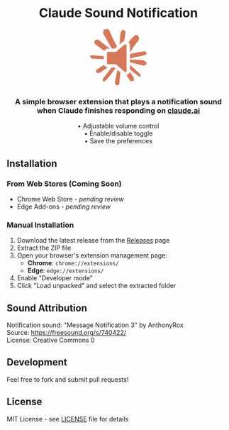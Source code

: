 <div align="center">
  
  # Claude Sound Notification
  
  <img src="icons/icon-128.png" alt="Claude Sound Notification Logo" width="128" height="128">
  
  <h3>A simple browser extension that plays a notification sound when Claude finishes responding on <a href="https://claude.ai/">claude.ai</a></h3>
  
  <p>
    • Adjustable volume control<br>
    • Enable/disable toggle<br>
    • Save the preferences
  </p>
</div>

## Installation

### From Web Stores (Coming Soon)
- Chrome Web Store - *pending review*
- Edge Add-ons - *pending review*

### Manual Installation

1. Download the latest release from the [Releases](https://github.com/luisdavidtrejosrojas/Claude-Sound-Notification/releases) page
2. Extract the ZIP file
3. Open your browser's extension management page:
   - **Chrome**: `chrome://extensions/`
   - **Edge**: `edge://extensions/`
4. Enable "Developer mode"
5. Click "Load unpacked" and select the extracted folder

## Sound Attribution

Notification sound: "Message Notification 3" by AnthonyRox  
Source: https://freesound.org/s/740422/  
License: Creative Commons 0

## Development

Feel free to fork and submit pull requests!

## License

MIT License - see [LICENSE](LICENSE) file for details
